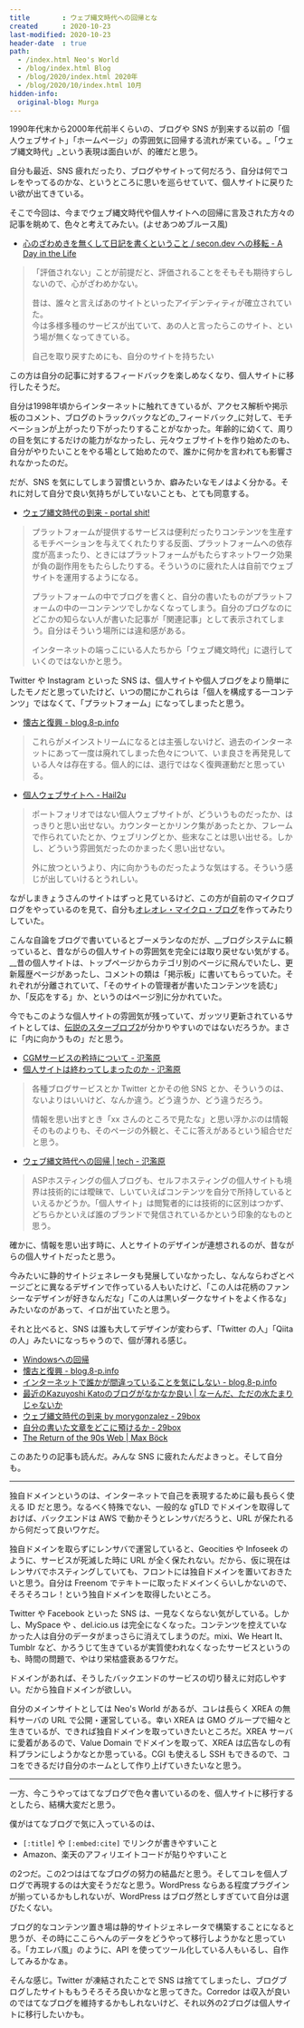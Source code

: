 ```yaml
---
title        : ウェブ縄文時代への回帰とな
created      : 2020-10-23
last-modified: 2020-10-23
header-date  : true
path:
  - /index.html Neo's World
  - /blog/index.html Blog
  - /blog/2020/index.html 2020年
  - /blog/2020/10/index.html 10月
hidden-info:
  original-blog: Murga
---
```


1990年代末から2000年代前半くらいの、ブログや SNS が到来する以前の「個人ウェブサイト」「ホームページ」の雰囲気に回帰する流れが来ている。_「ウェブ縄文時代」_という表現は面白いが、的確だと思う。

自分も最近、SNS 疲れだったり、ブログやサイトって何だろう、自分は何でコレをやってるのかな、というところに思いを巡らせていて、個人サイトに戻りたい欲が出てきている。

そこで今回は、今までウェブ縄文時代や個人サイトへの回帰に言及された方々の記事を眺めて、色々と考えてみたい。(よせあつめブルース風)

- [心のざわめきを無くして日記を書くということ / secon.dev への移転 - A Day in the Life](https://secon.dev/entry/2020/09/03/172016/)

> 「評価されない」ことが前提だと、評価されることをそもそも期待すらしないので、心がざわめかない。
> 
> 昔は、誰々と言えばあのサイトといったアイデンティティが確立されていた。  
> 今は多様多種のサービスが出ていて、あの人と言ったらこのサイト、という場が無くなってきている。
> 
> 自己を取り戻すためにも、自分のサイトを持ちたい

この方は自分の記事に対するフィードバックを楽しめなくなり、個人サイトに移行したそうだ。

自分は1998年頃からインターネットに触れてきているが、アクセス解析や掲示板のコメント、ブログのトラックバックなどの_フィードバック_に対して、モチベーションが上がったり下がったりすることがなかった。年齢的に幼くて、周りの目を気にするだけの能力がなかったし、元々ウェブサイトを作り始めたのも、自分がやりたいことをやる場として始めたので、誰かに何かを言われても影響されなかったのだ。

だが、SNS を気にしてしまう習慣というか、癖みたいなモノはよく分かる。それに対して自分で良い気持ちがしていないことも、とても同意する。

- [ウェブ縄文時代の到来 - portal shit!](https://portalshit.net/2020/09/04/the-internet-jomon-period)

> プラットフォームが提供するサービスは便利だったりコンテンツを生産するモチベーションを与えてくれたりする反面、プラットフォームへの依存度が高まったり、ときにはプラットフォームがもたらすネットワーク効果が負の副作用をもたらしたりする。そういうのに疲れた人は自前でウェブサイトを運用するようになる。
> 
> プラットフォームの中でブログを書くと、自分の書いたものがプラットフォームの中の一コンテンツでしかなくなってしまう。自分のブログなのにどこかの知らない人が書いた記事が「関連記事」として表示されてしまう。自分はそういう場所には違和感がある。
> 
> インターネットの端っこにいる人たちから「ウェブ縄文時代」に退行していくのではないかと思う。

Twitter や Instagram といった SNS は、個人サイトや個人ブログをより簡単にしたモノだと思っていたけど、いつの間にかこれらは「個人を構成する一コンテンツ」ではなくて、「プラットフォーム」になってしまったと思う。

- [懐古と復興 - blog.8-p.info](https://blog.8-p.info/ja/2020/09/04/renaissance/)

> これらがメインストリームになるとは主張しないけど、過去のインターネットにあって一度は廃れてしまった色々について、いま良さを再発見している人々は存在する。個人的には、退行ではなく復興運動だと思っている。

- [個人ウェブサイトへ - Hail2u](https://hail2u.net/blog/to-personal-website.html)

> ポートフォリオではない個人ウェブサイトが、どういうものだったか、はっきりと思い出せない。カウンターとかリンク集があったとか、フレームで作られていたとか、ウェブリングとか、些末なことは思い出せる。しかし、どういう雰囲気だったのかまったく思い出せない。
> 
> 外に放つというより、内に向かうものだったような気はする。そういう感じが出していけるとうれしい。

ながしまきょうさんのサイトはずっと見ているけど、この方が自前のマイクロブログをやっているのを見て、自分も[オレオレ・マイクロ・ブログ](https://github.com/Neos21/neos-php-micro-blog)を作ってみたりしていた。

こんな自論をブログで書いているとブーメランなのだが、__ブログシステムに頼っていると、昔ながらの個人サイトの雰囲気を完全には取り戻せない気がする。__昔の個人サイトは、トップページからカテゴリ別のページに飛んでいたし、更新履歴ページがあったし、コメントの類は「掲示板」に書いてもらっていた。それぞれが分離されていて、「そのサイトの管理者が書いたコンテンツを読む」か、「反応をする」か、というのはページ別に分かれていた。

今でもこのような個人サイトの雰囲気が残っていて、ガッツリ更新されているサイトとしては、[伝説のスターブロブ2](https://hakuda2.web.fc2.com/)が分かりやすいのではないだろうか。まさに「内に向かうもの」だと思う。

- [CGMサービスの矜持について - 氾濫原](https://lowreal.net/2016/10/05/2)
- [個人サイトは終わってしまったのか - 氾濫原](https://lowreal.net/2017/12/19/2)

> 各種ブログサービスとか Twitter とかその他 SNS とか、そういうのは、ないよりはいいけど、なんか違う。どう違うか、どう違うだろう。
> 
> 情報を思い出すとき「xx さんのところで見たな」と思い浮かぶのは情報そのものよりも、そのページの外観と、そこに答えがあるという組合せだと思う。

- [ウェブ縄文時代への回帰 | tech - 氾濫原](https://lowreal.net/2020/10/04/1)

> ASPホスティングの個人ブログも、セルフホスティングの個人サイトも境界は技術的には曖昧で、しいていえばコンテンツを自分で所持しているといえるかどうか。「個人サイト」は閲覧者的には技術的に区別はつかず、どちらかといえば誰のブランドで発信されているかという印象的なものと思う。

確かに、情報を思い出す時に、人とサイトのデザインが連想されるのが、昔ながらの個人サイトだったと思う。

今みたいに静的サイトジェネレータも発展していなかったし、なんならわざとページごとに異なるデザインで作っている人もいたけど、「この人は花柄のファンシーなデザインが好きなんだな」「この人は黒いダークなサイトをよく作るな」みたいなのがあって、イロが出ていたと思う。

それと比べると、SNS は誰も大してデザインが変わらず、「Twitter の人」「Qiita の人」みたいになっちゃうので、個が薄れる感じ。

- [Windowsへの回帰](https://r7kamura.com/articles/2020-10-04-windows-revolution)
- [懐古と復興 - blog.8-p.info](https://blog.8-p.info/ja/2020/09/04/renaissance/)
- [インターネットで誰かが間違っていることを気にしない - blog.8-p.info](https://blog.8-p.info/ja/2019/06/26/duty-calls/)
- [最近のKazuyoshi Katoのブログがなかなか良い | なーんだ、ただの水たまりじゃないか](https://karino2.github.io/2020/09/09/kazuyoshi_blog.html)
- [ウェブ縄文時代の到来 by morygonzalez - 29box](https://scrapbox.io/june29/%E3%82%A6%E3%82%A7%E3%83%96%E7%B8%84%E6%96%87%E6%99%82%E4%BB%A3%E3%81%AE%E5%88%B0%E6%9D%A5_by_morygonzalez)
- [自分の書いた文章をどこに預けるか - 29box](https://scrapbox.io/june29/%E8%87%AA%E5%88%86%E3%81%AE%E6%9B%B8%E3%81%84%E3%81%9F%E6%96%87%E7%AB%A0%E3%82%92%E3%81%A9%E3%81%93%E3%81%AB%E9%A0%90%E3%81%91%E3%82%8B%E3%81%8B)
- [The Return of the 90s Web | Max Böck](https://mxb.dev/blog/the-return-of-the-90s-web/)

このあたりの記事も読んだ。みんな SNS に疲れたんだよきっと。そして自分も。

---

独自ドメインというのは、インターネットで自己を表現するために最も長らく使える ID だと思う。なるべく特殊でない、一般的な gTLD でドメインを取得しておけば、バックエンドは AWS で動かそうとレンサバだろうと、URL が保たれるから何だって良いワケだ。

独自ドメインを取らずにレンサバで運営していると、Geocities や Infoseek のように、サービスが死滅した時に URL が全く保たれない。だから、仮に現在はレンサバでホスティングしていても、フロントには独自ドメインを置いておきたいと思う。自分は Freenom でテキトーに取ったドメインくらいしかないので、そろそろコレ！という独自ドメインを取得したいところ。

Twitter や Facebook といった SNS は、一見なくならない気がしている。しかし、MySpace や 、del.icio.us は完全になくなった。コンテンツを控えていなかった人は自分のデータがまっさらに消えてしまうのだ。mixi、We Heart It、Tumblr など、かろうじて生きているが実質使われなくなったサービスというのも、時間の問題で、やはり栄枯盛衰あるワケだ。

ドメインがあれば、そうしたバックエンドのサービスの切り替えに対応しやすい。だから独自ドメインが欲しい。

自分のメインサイトとしては Neo's World があるが、コレは長らく XREA の無料サーバの URL で公開・運営している。幸い XREA は GMO グループで細々と生きているが、できれば独自ドメインを取っていきたいところだ。XREA サーバに愛着があるので、Value Domain でドメインを取って、XREA は広告なしの有料プランにしようかなとか思っている。CGI も使えるし SSH もできるので、ココをできるだけ自分のホームとして作り上げていきたいなと思う。

---

一方、今こうやってはてなブログで色々書いているのを、個人サイトに移行するとしたら、結構大変だと思う。

僕がはてなブログで気に入っているのは、

- `[:title]` や `[:embed:cite]` でリンクが書きやすいこと
- Amazon、楽天のアフィリエイトコードが貼りやすいこと

の2つだ。この2つははてなブログの努力の結晶だと思う。そしてコレを個人ブログで再現するのは大変そうだなと思う。WordPress ならある程度プラグインが揃っているかもしれないが、WordPress はブログ然としすぎていて自分は選びたくない。

ブログ的なコンテンツ置き場は静的サイトジェネレータで構築することになると思うが、その時にここらへんのデータをどうやって移行しようかなと思っている。「カエレバ風」のように、API を使ってツール化している人もいるし、自作してみるかなぁ。

そんな感じ。Twitter が凍結されたことで SNS は捨ててしまったし、ブログブログしたサイトももうそろそろ良いかなと思ってきた。Corredor は収入が良いのではてなブログを維持するかもしれないけど、それ以外の2ブログは個人サイトに移行したいかも。
